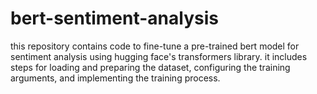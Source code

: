 # bert-sentiment-analysis
this repository contains code to fine-tune a pre-trained bert model for sentiment analysis using hugging face's transformers library. it includes steps for loading and preparing the dataset, configuring the training arguments, and implementing the training process.
